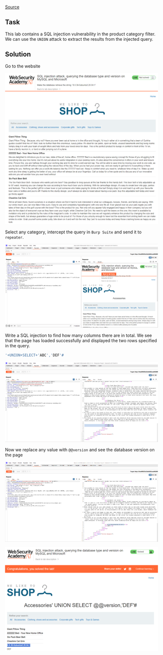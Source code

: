 [Source](https://portswigger.net/web-security/sql-injection/examining-the-database/lab-querying-database-version-mysql-microsoft)
## Task
This lab contains a SQL injection vulnerability in the product category filter. We can use the `UNION` attack to extract the results from the injected query.
## Solution
Go to the website

![image](images/20241202185720.png)

Select any category, intercept the query in `Burp Suite` and send it to `repeater`.

![image](images/20241202185829.png)

Write a SQL injection to find how many columns there are in total. We see that the page has loaded successfully and displayed the two rows specified in the query.
```SQL
'+UNION+SELECT+'ABC','DEF'#
```

![image](images/20241202185936.png)

Now we replace any value with `@@version` and see the database version on the page

![image](images/20241202190116.png)


![image](images/20241202190224.png)
